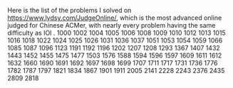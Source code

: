 Here is the list of the problems I solved on https://www.lydsy.com/JudgeOnline/, which is the most advanced online judged for Chinese ACMer, with nearly every problem having the same difficulty as IOI .
1000 1002 1004 1005 1006 1008 1009 1010 1012 1013 1015 1016 1018 1022 1024 1025 1026 1031 1036 1037 1051 1053 1054 1059 1066 1085 1087 1096 1123 1191 1192 1196 1202 1207 1208 1293 1367 1407 1432 1443 1452 1455 1475 1477 1503 1576 1588 1594 1596 1597 1609 1611 1612 1632 1660 1690 1691 1692 1697 1698 1699 1707 1711 1717 1731 1736 1776 1782 1787 1797 1821 1834 1867 1901 1911 2005 2141 2228 2243 2376 2435 2809 2818
